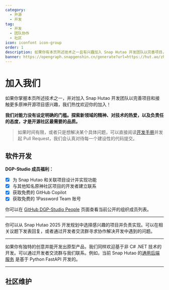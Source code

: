 ```yaml
---
category:
  - 开源
  - 开发
tag:
  - 开发
  - 团队协作
  - 社区
icon: iconfont icon-group
order: 1
description: 如果你有本页所述技术之一且有兴趣加入 Snap Hutao 开发团队以完善项目，并接触到更多的原神开源项目，欢迎加入我们！
banner: https://opengraph.snapgenshin.cn/generate?url=https://hut.ao/zh/development/join.html
---
```


# 加入我们

如果你掌握本页所述技术之一，并对加入 Snap Hutao 开发团队以完善项目和接触更多原神开源项目感兴趣，我们热忱欢迎你的加入！

**我们对能力没有设定明确的门槛。探索新领域的精神、对技术的热爱，以及负责任的态度，才是开源社区最需要的品质。**

> 如果时间有限，或者只是想解决某个具体问题，可以直接阅读[开发手册](contribute.md)并发起 Pull Request，我们会认真对待每一个建设性的代码提交。

## <HopeIcon icon="iconfont icon-creative" size="2rem" color="rgb(252, 163, 38)" /> 软件开发

**DGP-Studio 成员福利：**

- [x] 为 Snap Hutao 和关联项目设计并实现功能
- [x] 与其他知名原神社区项目的开发者建立联系
- [x] 获取免费的 GitHub Copilot
- [x] 获取免费的 1Password Team 账号

你可以在 [GitHub DGP-Studio People](https://github.com/orgs/DGP-Studio/people) 页面查看当前公开的组织成员列表。

---

<VPBanner
title="C# .NET 开发"
content="<b>负责内容：</b><br>Snap Hutao 客户端和服务端开发"
logo="/images/202312/C_sharp.svg"
:actions='[
{
text: "加入开发者交流群",
link:"http://qm.qq.com/cgi-bin/qm/qr?_wv=1027&k=H9MPsV7oddNQQGyaK0_7Jnbg5S3alZm9&authKey=1ODJkUXcb4eEgj6cmf450Ms4wQ41c3MLkSXdKG9LTfPh7zfc6nNDUlOr3miHr5tq&noverify=0&group_code=198489038",
},
{
text: "Snap Hutao 2025 开发规划",
link: "https://github.com/DGP-Studio/Snap.Hutao/issues/2333",
type: "default",
},
]'
/>

你可以从 Snap Hutao 2025 开发规划中选择感兴趣的项目并负责实现。可以在相关议题下发表回复，或者通过开发者交流群寻求协作解决开发中遇到的问题。

---

如果你有独特的创意并能开发出原型产品，我们同样欢迎基于非 C# .NET 技术的开发。可以通过开发者交流群与我们联系。例如，当前 Snap Hutao 的[通用后端服务](https://github.com/DGP-Studio/Generic-API) 是基于 Python FastAPI 开发的。

---

## <HopeIcon icon="iconfont icon-community" size="2rem" color="rgb(66, 148, 255)" /> 社区维护

<VPBanner
title="文档维护"
content="<b>负责内容：</b><br>定期检查并更新过时的文档"
logo="/images/202312/documents.svg"
:actions='[
{
text: "加入开发者交流群",
link:"http://qm.qq.com/cgi-bin/qm/qr?_wv=1027&k=H9MPsV7oddNQQGyaK0_7Jnbg5S3alZm9&authKey=1ODJkUXcb4eEgj6cmf450Ms4wQ41c3MLkSXdKG9LTfPh7zfc6nNDUlOr3miHr5tq&noverify=0&group_code=198489038",
},
{
text: "Snap Hutao 文档",
link: "https://github.com/DGP-Studio/Snap.Hutao.Docs",
type: "default",
},
]'
/>
